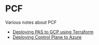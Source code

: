 # PCF

Various notes about PCF

- [Deploying PAS to GCP using Terraform](./terraform/gcp/pas/README.md)
- [Deploying Control Plane to Azure](./control-plane/azure/control-plane-official-docs/README.md)